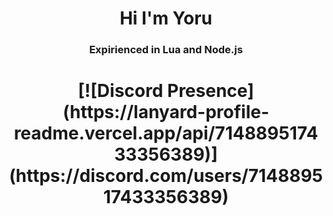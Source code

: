 <h1 align='center'>Hi I'm Yoru</h1>
<h3 align='center'>Expirienced in Lua and Node.js</h3>


<h1 align='center'>[![Discord Presence](https://lanyard-profile-readme.vercel.app/api/714889517433356389)](https://discord.com/users/714889517433356389)</h1>
